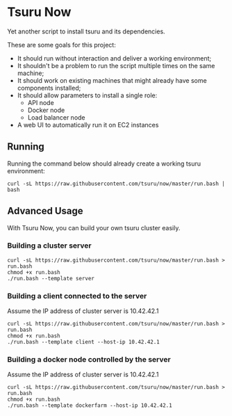 # Tsuru Now

Yet another script to install tsuru and its dependencies.

These are some goals for this project:

* It should run without interaction and deliver a working environment;
* It shouldn't be a problem to run the script multiple times on the same machine;
* It should work on existing machines that might already have some components installed;
* It should allow parameters to install a single role:
    * API node
    * Docker node
    * Load balancer node
* A web UI to automatically run it on EC2 instances

## Running

Running the command below should already create a working tsuru environment:

```
curl -sL https://raw.githubusercontent.com/tsuru/now/master/run.bash | bash
```

## Advanced Usage

With Tsuru Now, you can build your own tsuru cluster easily.

### Building a cluster server

```
curl -sL https://raw.githubusercontent.com/tsuru/now/master/run.bash > run.bash
chmod +x run.bash
./run.bash --template server
```


### Building a client connected to the server

Assume the IP address of cluster server is 10.42.42.1

```
curl -sL https://raw.githubusercontent.com/tsuru/now/master/run.bash > run.bash
chmod +x run.bash
./run.bash --template client --host-ip 10.42.42.1
```


### Building a docker node controlled by the server

Assume the IP address of cluster server is 10.42.42.1

```
curl -sL https://raw.githubusercontent.com/tsuru/now/master/run.bash > run.bash
chmod +x run.bash
./run.bash --template dockerfarm --host-ip 10.42.42.1
```
